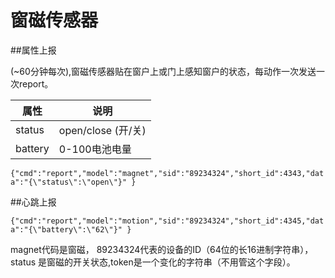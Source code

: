 # 窗磁传感器

##属性上报

(~60分钟每次),窗磁传感器贴在窗户上或门上感知窗户的状态，每动作一次发送一次report。

| 属性 | 说明 |
| -- | -- |
| status | open/close  (开/关) |
| battery | 0-100电池电量 |

```{"cmd":"report","model":"magnet","sid":"89234324","short_id":4343,"data":"{\"status\":\"open\"}" }```

##心跳上报

```{"cmd":"report","model":"motion","sid":"89234324","short_id":4345,"data":"{\"battery\":\"62\"}" }```

magnet代码是窗磁， 89234324代表的设备的ID（64位的长16进制字符串），status 是窗磁的开关状态,token是一个变化的字符串（不用管这个字段）。






